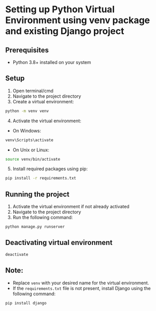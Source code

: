 # Setting up Python Virtual Environment using venv package and existing Django project

## Prerequisites
- Python 3.8+ installed on your system

## Setup

1. Open terminal/cmd
2. Navigate to the project directory
3. Create a virtual environment:
```bash
python -m venv venv
```
4. Activate the virtual environment:
- On Windows:
```bash
venv\Scripts\activate
```
- On Unix or Linux:
```bash
source venv/bin/activate
```
5. Install required packages using pip:
```bash
pip install -r requirements.txt
```
## Running the project
1. Activate the virtual environment if not already activated
2. Navigate to the project directory
3. Run the following command:
```bash
python manage.py runserver
```
## Deactivating virtual environment
```bash
deactivate
```

## Note: 
- Replace `venv` with your desired name for the virtual environment.
- If the `requirements.txt` file is not present, install Django using the following command:
```bash
pip install django
```